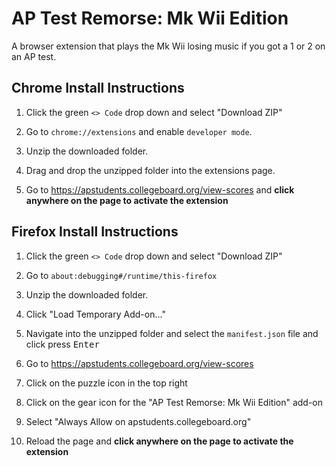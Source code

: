# AP Test Remorse: Mk Wii Edition

A browser extension that plays the Mk Wii losing music if you got a 1 or 2 on an AP test.

## Chrome Install Instructions

1. Click the green `<> Code` drop down and select "Download ZIP"

1. Go to `chrome://extensions` and enable `developer mode`.

1. Unzip the downloaded folder.

1. Drag and drop the unzipped folder into the extensions page.

1. Go to <https://apstudents.collegeboard.org/view-scores> and **click anywhere on the page to activate the extension**

## Firefox Install Instructions

1. Click the green `<> Code` drop down and select "Download ZIP"

1. Go to `about:debugging#/runtime/this-firefox`

1. Unzip the downloaded folder.

1. Click "Load Temporary Add-on..."

1. Navigate into the unzipped folder and select the `manifest.json` file and click press <kbd>Enter</kbd>

1. Go to <https://apstudents.collegeboard.org/view-scores> 

1. Click on the puzzle icon in the top right

1. Click on the gear icon for the "AP Test Remorse: Mk Wii Edition" add-on

1. Select "Always Allow on apstudents.collegeboard.org"

1. Reload the page and **click anywhere on the page to activate the extension**
